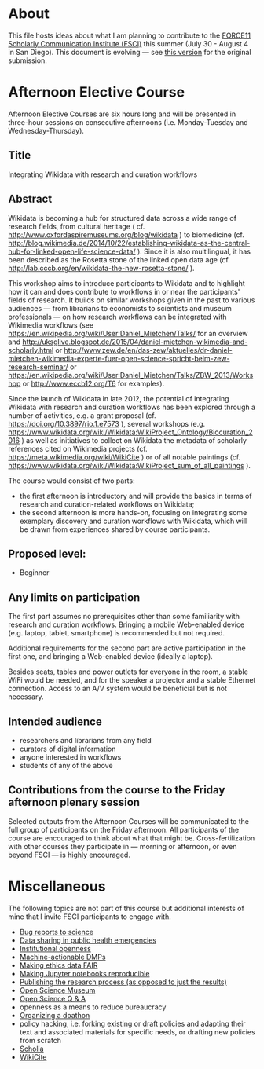 # About

This file hosts ideas about what I am planning to contribute to the [FORCE11 Scholarly Communication Institute (FSCI)](https://www.force11.org/fsci) this summer (July 30 - August 4 in San Diego). This document is evolving &mdash; see [this version](https://github.com/Daniel-Mietchen/events/commit/4c2e05c48d104e6d32953c572f15000632ec8d5f#diff-e78435fc50601cd8eead924eb84c05fe) for the original submission.

# Afternoon Elective Course

Afternoon Elective Courses are six hours long and will be presented in three-hour sessions on consecutive afternoons (i.e. Monday-Tuesday and Wednesday-Thursday).

## Title

Integrating Wikidata with research and curation workflows

## Abstract

Wikidata is becoming a hub for structured data across a wide range of research fields, from cultural heritage ( cf. http://www.oxfordaspiremuseums.org/blog/wikidata ) to biomedicine (cf. http://blog.wikimedia.de/2014/10/22/establishing-wikidata-as-the-central-hub-for-linked-open-life-science-data/ ). Since it is also multilingual, it has been described as the  Rosetta stone of the linked open data age (cf. http://lab.cccb.org/en/wikidata-the-new-rosetta-stone/ ).

This workshop aims to introduce participants to Wikidata and to highlight how it can and does contribute to workflows in or near the participants' fields of research. It builds on similar workshops given in the past to various audiences &mdash; from librarians to economists to scientists and museum professionals &mdash; on how research workflows can be integrated with Wikimedia workflows (see https://en.wikipedia.org/wiki/User:Daniel_Mietchen/Talks/ for an overview and http://uksglive.blogspot.de/2015/04/daniel-mietchen-wikimedia-and-scholarly.html or
http://www.zew.de/en/das-zew/aktuelles/dr-daniel-mietchen-wikimedia-experte-fuer-open-science-spricht-beim-zew-research-seminar/ or https://en.wikipedia.org/wiki/User:Daniel_Mietchen/Talks/ZBW_2013/Workshop
or http://www.eccb12.org/T6 for examples).

Since the launch of Wikidata in late 2012, the potential of integrating Wikidata with research and curation workflows has been explored through a number of activities, e.g. a grant proposal (cf. https://doi.org/10.3897/rio.1.e7573 ), several workshops (e.g.
https://www.wikidata.org/wiki/Wikidata:WikiProject_Ontology/Biocuration_2016 ) as well as initiatives to collect on Wikidata the metadata of scholarly references cited on Wikimedia projects (cf. 
https://meta.wikimedia.org/wiki/WikiCite ) or of all notable paintings (cf. https://www.wikidata.org/wiki/Wikidata:WikiProject_sum_of_all_paintings ).

The course would consist of two parts:
- the first afternoon is introductory and will provide the basics in terms of research and curation-related workflows on Wikidata;
- the second afternoon is more hands-on, focusing on integrating some exemplary discovery and curation workflows with Wikidata, which will be drawn from experiences shared by course participants.

## Proposed level: 

- Beginner

## Any limits on participation

The first part assumes no prerequisites other than some familiarity with research and curation workflows. Bringing a mobile Web-enabled device (e.g. laptop, tablet, smartphone) is recommended but not required.

Additional requirements for the second part are active participation in the first one, and bringing a Web-enabled device (ideally a laptop). 

Besides seats, tables and power outlets for everyone in the room, a stable WiFi would be needed, and for the speaker a projector and a stable Ethernet connection. Access to an A/V system would be beneficial but is not necessary.

## Intended audience

- researchers and librarians from any field
- curators of digital information
- anyone interested in workflows
- students of any of the above

## Contributions from the course to the Friday afternoon plenary session

Selected outputs from the Afternoon Courses will be communicated to the full group of participants on the Friday afternoon. All participants of the course are encouraged to think about what that might be. Cross-fertilization with other courses they participate in &mdash; morning or afternoon, or even beyond FSCI &mdash; is highly encouraged.

# Miscellaneous

The following topics are not part of this course but additional interests of mine that I invite FSCI participants to engage with.

* [Bug reports to science](https://github.com/br2s/bug-reports-to-science)
* [Data sharing in public health emergencies](https://github.com/Daniel-Mietchen/events/blob/master/IMED-2016.md)
* [Institutional openness](https://openscience.ub.uni-bielefeld.de/882/what-can-research-institutions-do-to-encourage-open-science)
* [Machine-actionable DMPs](http://www.slideshare.net/StephanieSimms/making-dmps-actionable-and-public)
* [Making ethics data FAIR](https://github.com/Daniel-Mietchen/events/blob/master/PIDapalooza.md)
* [Making Jupyter notebooks reproducible](https://github.com/sparcopen/open-research-doathon/issues/25)
* [Publishing the research process (as opposed to just the results)](https://doi.org/10.3897/rio.1.e7547)
* [Open Science Museum](https://github.com/Daniel-Mietchen/open-science-museum)
* [Open Science Q & A](https://openscience.ub.uni-bielefeld.de/)
* openness as a means to reduce bureaucracy
* [Organizing a doathon](https://github.com/sparcopen/Open-Research-doathon)
* policy hacking, i.e. forking existing or draft policies and adapting their text and associated materials for specific needs, or drafting new policies from scratch
* [Scholia](https://arxiv.org/abs/1703.04222)
* [WikiCite](https://meta.wikimedia.org/wiki/WikiCite)

